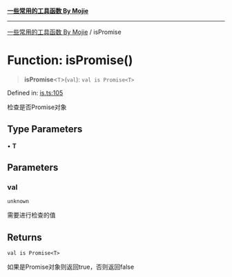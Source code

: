 [**一些常用的工具函数 By Mojie**](../README.md)

***

[一些常用的工具函数 By Mojie](../globals.md) / isPromise

# Function: isPromise()

> **isPromise**\<`T`\>(`val`): `val is Promise<T>`

Defined in: [is.ts:105](https://github.com/mojiefong/utils/blob/8d43a08c9cee3486bdce98ae9522c4a66e3c2c71/src/is.ts#L105)

检查是否Promise对象

## Type Parameters

• **T**

## Parameters

### val

`unknown`

需要进行检查的值

## Returns

`val is Promise<T>`

如果是Promise对象则返回true，否则返回false
